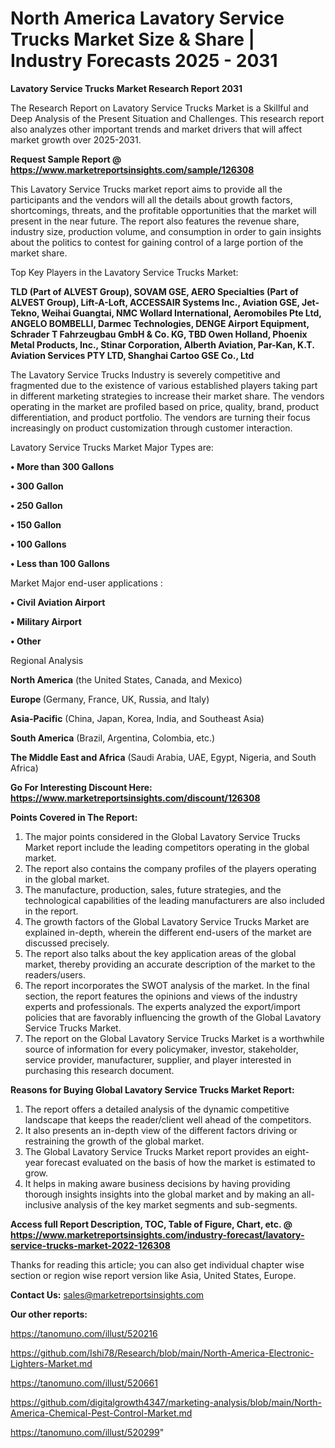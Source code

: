 # North America Lavatory Service Trucks Market Size & Share | Industry Forecasts 2025 - 2031

<strong>Lavatory Service Trucks Market Research Report 2031</strong>

The Research Report on Lavatory Service Trucks Market is a Skillful and Deep Analysis of the Present Situation and Challenges. This research report also analyzes other important trends and market drivers that will affect market growth over 2025-2031.

<strong>Request Sample Report @ <a href=https://www.marketreportsinsights.com/sample/126308>https://www.marketreportsinsights.com/sample/126308</a></strong>

This Lavatory Service Trucks market report aims to provide all the participants and the vendors will all the details about growth factors, shortcomings, threats, and the profitable opportunities that the market will present in the near future. The report also features the revenue share, industry size, production volume, and consumption in order to gain insights about the politics to contest for gaining control of a large portion of the market share.

Top Key Players in the Lavatory Service Trucks Market:

<strong>TLD (Part of ALVEST Group), SOVAM GSE, AERO Specialties (Part of ALVEST Group), Lift-A-Loft, ACCESSAIR Systems Inc., Aviation GSE, Jet-Tekno, Weihai Guangtai, NMC Wollard International, Aeromobiles Pte Ltd, ANGELO BOMBELLI, Darmec Technologies, DENGE Airport Equipment, Schrader T Fahrzeugbau GmbH & Co. KG, TBD Owen Holland, Phoenix Metal Products, Inc., Stinar Corporation, Alberth Aviation, Par-Kan, K.T. Aviation Services PTY LTD, Shanghai Cartoo GSE Co., Ltd</strong>

The Lavatory Service Trucks Industry is severely competitive and fragmented due to the existence of various established players taking part in different marketing strategies to increase their market share. The vendors operating in the market are profiled based on price, quality, brand, product differentiation, and product portfolio. The vendors are turning their focus increasingly on product customization through customer interaction.

Lavatory Service Trucks Market Major Types are:

<strong>• More than 300 Gallons

• 300 Gallon

• 250 Gallon

• 150 Gallon

• 100 Gallons

• Less than 100 Gallons</strong>

Market Major end-user applications :

<strong>• Civil Aviation Airport

• Military Airport

• Other</strong>

Regional Analysis

</u><strong><b>North America</b></strong> (the United States, Canada, and Mexico)

<strong><b>Europe </b></strong>(Germany, France, UK, Russia, and Italy)

<strong><b>Asia-Pacific</b></strong> (China, Japan, Korea, India, and Southeast Asia)

<strong><b>South America</b></strong> (Brazil, Argentina, Colombia, etc.)

<strong><b>The Middle East and Africa</b></strong> (Saudi Arabia, UAE, Egypt, Nigeria, and South Africa)

<strong>Go For Interesting Discount Here: <a href=https://www.marketreportsinsights.com/discount/126308>https://www.marketreportsinsights.com/discount/126308</a></strong>

<strong>Points Covered in The Report:</strong>
<ol>
  <li>The major points considered in the Global Lavatory Service Trucks Market report include the leading competitors operating in the global market.</li>
  <li>The report also contains the company profiles of the players operating in the global market.</li>
  <li>The manufacture, production, sales, future strategies, and the technological capabilities of the leading manufacturers are also included in the report.</li>
  <li>The growth factors of the Global Lavatory Service Trucks Market are explained in-depth, wherein the different end-users of the market are discussed precisely.</li>
  <li>The report also talks about the key application areas of the global market, thereby providing an accurate description of the market to the readers/users.</li>
  <li>The report incorporates the SWOT analysis of the market. In the final section, the report features the opinions and views of the industry experts and professionals. The experts analyzed the export/import policies that are favorably influencing the growth of the Global Lavatory Service Trucks Market.</li>
  <li>The report on the Global Lavatory Service Trucks Market is a worthwhile source of information for every policymaker, investor, stakeholder, service provider, manufacturer, supplier, and player interested in purchasing this research document.</li>
</ol>
<strong>Reasons for Buying Global Lavatory Service Trucks Market Report:</strong>

<ol>
  <li>The report offers a detailed analysis of the dynamic competitive landscape that keeps the reader/client well ahead of the competitors.</li>
  <li>It also presents an in-depth view of the different factors driving or restraining the growth of the global market.</li>
  <li>The Global Lavatory Service Trucks Market report provides an eight-year forecast evaluated on the basis of how the market is estimated to grow.</li>
  <li>It helps in making aware business decisions by having providing thorough insights insights into the global market and by making an all-inclusive analysis of the key market segments and sub-segments.</li>
</ol>
<strong>Access full Report Description, TOC, Table of Figure, Chart, etc. @ <a href=https://www.marketreportsinsights.com/industry-forecast/lavatory-service-trucks-market-2022-126308>https://www.marketreportsinsights.com/industry-forecast/lavatory-service-trucks-market-2022-126308</a></strong>


Thanks for reading this article; you can also get individual chapter wise section or region wise report version like Asia, United States, Europe.

<strong>Contact Us:</strong>
sales@marketreportsinsights.com

<strong>Our other reports:</strong>

<a href=https://tanomuno.com/illust/520216>https://tanomuno.com/illust/520216</a>

<a href=https://github.com/Ishi78/Research/blob/main/North-America-Electronic-Lighters-Market.md>https://github.com/Ishi78/Research/blob/main/North-America-Electronic-Lighters-Market.md</a>

<a href=https://tanomuno.com/illust/520661>https://tanomuno.com/illust/520661</a>

<a href=https://github.com/digitalgrowth4347/marketing-analysis/blob/main/North-America-Chemical-Pest-Control-Market.md>https://github.com/digitalgrowth4347/marketing-analysis/blob/main/North-America-Chemical-Pest-Control-Market.md</a>

<a href=https://tanomuno.com/illust/520299>https://tanomuno.com/illust/520299</a>"
